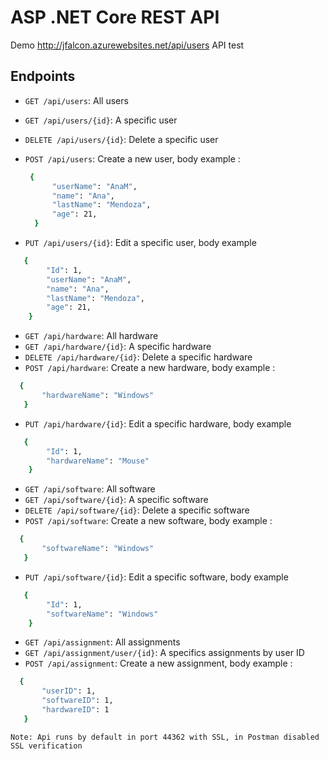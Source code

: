 ﻿# ASP .NET Core REST API
Demo http://jfalcon.azurewebsites.net/api/users
API test 

## Endpoints

* `GET /api/users`: All users
* `GET /api/users/{id}`: A specific user
* `DELETE /api/users/{id}`: Delete a specific user
* `POST /api/users`: Create a new user, body example :
  ```bash
   {
        "userName": "AnaM",
        "name": "Ana",
        "lastName": "Mendoza",
        "age": 21,
    }
  ```
    
* `PUT /api/users/{id}`: Edit a specific user, body example
```bash
   {
        "Id": 1,
        "userName": "AnaM",
        "name": "Ana",
        "lastName": "Mendoza",
        "age": 21,
    }
```
* `GET /api/hardware`: All hardware
* `GET /api/hardware/{id}`: A specific hardware
* `DELETE /api/hardware/{id}`: Delete a specific hardware
* `POST /api/hardware`: Create a new hardware, body example :
 ```bash
   {
        "hardwareName": "Windows"
    }
  ```
    
* `PUT /api/hardware/{id}`: Edit a specific hardware, body example
```bash
   {
        "Id": 1,
        "hardwareName": "Mouse"
    }
```

* `GET /api/software`: All software
* `GET /api/software/{id}`: A specific software
* `DELETE /api/software/{id}`: Delete a specific software
* `POST /api/software`: Create a new software, body example :
 ```bash
   {
        "softwareName": "Windows"
    }
  ```
    
* `PUT /api/software/{id}`: Edit a specific software, body example
```bash
   {
        "Id": 1,
        "softwareName": "Windows"
    }
```
* `GET /api/assignment`: All assignments
* `GET /api/assignment/user/{id}`: A specifics assignments by user ID
* `POST /api/assignment`: Create a new assignment, body example :
 ```bash
   {
        "userID": 1,
        "softwareID": 1,
        "hardwareID": 1
    }
  ```
    


```
Note: Api runs by default in port 44362 with SSL, in Postman disabled SSL verification 
